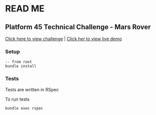 # READ ME

## Platform 45 Technical Challenge - Mars Rover
[Click here to view challenge]("https://code.google.com/archive/p/marsrovertechchallenge/") |
[Click her to view live demo]("https://replit.com/@DandelionZA/Platform45-Mars-Rover")

### Setup
```bigquery
-- from root
bundle install
```

### Tests
Tests are written in RSpec

To run tests
```bigquery
bundle exec rspec
```

